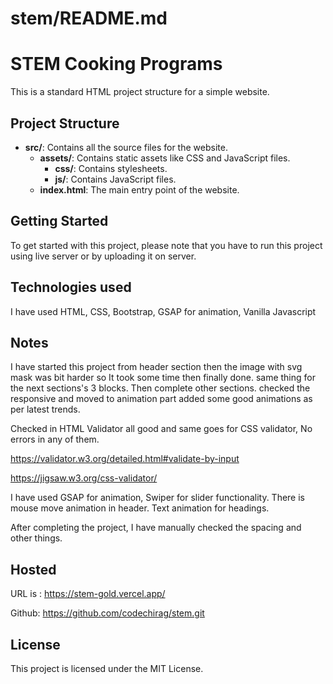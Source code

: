 # stem/README.md

# STEM Cooking Programs

This is a standard HTML project structure for a simple website.

## Project Structure

- **src/**: Contains all the source files for the website.
  - **assets/**: Contains static assets like CSS and JavaScript files.
    - **css/**: Contains stylesheets.
    - **js/**: Contains JavaScript files.
  - **index.html**: The main entry point of the website.

## Getting Started

To get started with this project, please note that you have to run this project using live server or by uploading it on server.

## Technologies used
I have used HTML, CSS, Bootstrap, GSAP for animation, Vanilla Javascript

## Notes
I have started this project from header section then the image with svg mask was bit harder so It took some time then finally done. same thing for the next sections's 3 blocks. Then complete other sections. checked the responsive and moved to animation part added some good animations as per latest trends.

Checked in HTML Validator all good and same goes for CSS validator, No errors in any of them.

https://validator.w3.org/detailed.html#validate-by-input

https://jigsaw.w3.org/css-validator/


I have used GSAP for animation, Swiper for slider functionality. There is mouse move animation in header. Text animation for headings.

After completing the project, I have manually checked the spacing and other things. 

## Hosted
URL is : https://stem-gold.vercel.app/

Github: https://github.com/codechirag/stem.git


## License

This project is licensed under the MIT License.
